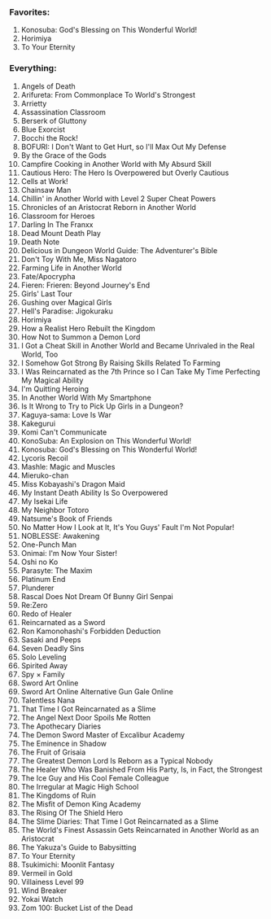 ### Favorites:
1. Konosuba: God's Blessing on This Wonderful World!
2. Horimiya
3. To Your Eternity

### Everything:
1. Angels of Death
2. Arifureta: From Commonplace To World's Strongest
3. Arrietty
4. Assassination Classroom
5. Berserk of Gluttony
6. Blue Exorcist
7. Bocchi the Rock!
8. BOFURI: I Don't Want to Get Hurt, so I'll Max Out My Defense
9. By the Grace of the Gods
10. Campfire Cooking in Another World with My Absurd Skill
11. Cautious Hero: The Hero Is Overpowered but Overly Cautious
12. Cells at Work!
13. Chainsaw Man
14. Chillin' in Another World with Level 2 Super Cheat Powers
15. Chronicles of an Aristocrat Reborn in Another World
16. Classroom for Heroes
17. Darling In The Franxx
18. Dead Mount Death Play
19. Death Note
20. Delicious in Dungeon World Guide: The Adventurer's Bible
21. Don't Toy With Me, Miss Nagatoro
22. Farming Life in Another World
23. Fate/Apocrypha
24. Fieren: Frieren: Beyond Journey's End
25. Girls' Last Tour
26. Gushing over Magical Girls
27. Hell's Paradise: Jigokuraku
28. Horimiya
29. How a Realist Hero Rebuilt the Kingdom
30. How Not to Summon a Demon Lord
31. I Got a Cheat Skill in Another World and Became Unrivaled in the Real World, Too
32. I Somehow Got Strong By Raising Skills Related To Farming
33. I Was Reincarnated as the 7th Prince so I Can Take My Time Perfecting My Magical Ability
34. I'm Quitting Heroing
35. In Another World With My Smartphone
36. Is It Wrong to Try to Pick Up Girls in a Dungeon?
37. Kaguya-sama: Love Is War
38. Kakegurui
39. Komi Can't Communicate
40. KonoSuba: An Explosion on This Wonderful World!
41. Konosuba: God's Blessing on This Wonderful World!
42. Lycoris Recoil
43. Mashle: Magic and Muscles
44. Mieruko-chan
45. Miss Kobayashi's Dragon Maid
46. My Instant Death Ability Is So Overpowered
47. My Isekai Life
48. My Neighbor Totoro
49. Natsume's Book of Friends
50. No Matter How I Look at It, It's You Guys' Fault I'm Not Popular!
51. NOBLESSE: Awakening
52. One-Punch Man
53. Onimai: I'm Now Your Sister!
54. Oshi no Ko
55. Parasyte: The Maxim
56. Platinum End
57. Plunderer
58. Rascal Does Not Dream Of Bunny Girl Senpai
59. Re:Zero
60. Redo of Healer
61. Reincarnated as a Sword
62. Ron Kamonohashi's Forbidden Deduction
63. Sasaki and Peeps
64. Seven Deadly Sins
65. Solo Leveling
66. Spirited Away
67. Spy × Family
68. Sword Art Online
69. Sword Art Online Alternative Gun Gale Online
70. Talentless Nana
71. That Time I Got Reincarnated as a Slime
72. The Angel Next Door Spoils Me Rotten
73. The Apothecary Diaries
74. The Demon Sword Master of Excalibur Academy
75. The Eminence in Shadow
76. The Fruit of Grisaia
77. The Greatest Demon Lord Is Reborn as a Typical Nobody
78. The Healer Who Was Banished From His Party, Is, in Fact, the Strongest
79. The Ice Guy and His Cool Female Colleague
80. The Irregular at Magic High School
81. The Kingdoms of Ruin
82. The Misfit of Demon King Academy
83. The Rising Of The Shield Hero
84. The Slime Diaries: That Time I Got Reincarnated as a Slime
85. The World's Finest Assassin Gets Reincarnated in Another World as an Aristocrat
86. The Yakuza's Guide to Babysitting
87. To Your Eternity
88. Tsukimichi: Moonlit Fantasy
89. Vermeil in Gold
90. Villainess Level 99
91. Wind Breaker
92. Yokai Watch
93. Zom 100: Bucket List of the Dead
